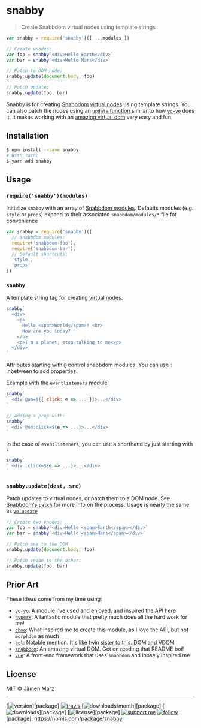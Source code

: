 
# snabby

> Create Snabbdom virtual nodes using template strings

```js
var snabby = require('snabby')([ ...modules ])

// Create vnodes:
var foo = snabby`<div>Hello Earth</div>`
var bar = snabby`<div>Hello Mars</div>`

// Patch to DOM node:
snabby.update(document.body, foo)

// Patch update:
snabby.update(foo, bar)
```

Snabby is for creating [Snabbdom](https://github.com/snabbdom/snabbdom) [virtual nodes](https://github.com/snabbdom/snabbdom#virtual-node) using template strings.  You can also patch the nodes using an [`update` function](#snabby_update) similar to how [`yo-yo`](https://npmjs.com/yo-yo) does it.  It makes working with an [amazing virtual dom](https://github.com/snabbdom/snabbdom#features) very easy and fun

## Installation

```sh
$ npm install --save snabby
# With Yarn:
$ yarn add snabby
```

## Usage

### `require('snabby')(modules)`

Initialize `snabby` with an array of [Snabbdom modules](https://github.com/snabbdom/snabbdom#modules-documentation).  Defaults modules (e.g. `style` or `props`) expand to their associated `snabbdom/modules/*` file for convenience

```js
var snabby = require('snabby')([
  // Snabbdom modules:
  require('snabbdom-foo'),
  require('snabbdom-bar'),
  // Default shortcuts:
  'style',
  'props'
])
```

<a name='snabby_tag'></a>
### `snabby`

A template string tag for creating [virtual nodes](https://github.com/snabbdom/snabbdom#virtual-node).

```js
snabby`
  <div>
    <p>
      Hello <span>World</span>! <br>
      How are you today?
    </p>
    <p>I'm a planet, stop talking to me</p>
  </div>
`
```

Attributes starting with `@` control snabbdom modules.  You can use `:` inbetween to add properties.

Example with the `eventlisteners` module:

```js
snabby`
  <div @on=${{ click: e => ... }}>...</div>
`

// Adding a prop with:
snabby`
  <div @on:click=${e => ...}>...</div>
`
```

In the case of `eventlisteners`, you can use a shorthand by just starting with `:`

```js
snabby`
  <div :click=${e => ...}>...</div>
`
```

<a name='snabby_update'></a>
### `snabby.update(dest, src)`

Patch updates to virtual nodes, or patch them to a DOM node.  See [Snabbdom's `patch`](https://github.com/snabbdom/snabbdom#patch) for more info on the process.  Usage is nearly the same as [`yo.update`](https://github.com/maxogden/yo-yo#youpdatetargetelement-newelement-opts)

```js
// Create two vnodes:
var foo = snabby`<div>Hello <span>Earth</span></div>`
var bar = snabby`<div>Hello <span>Mars</span></div>`

// Patch one to the DOM
snabby.update(document.body, foo)

// Patch vnode to the other:
snabby.update(foo, bar)
```

## Prior Art

These ideas come from my time using:

 - [`yo-yo`](https://npmjs.com/yo-yo): A module I've used and enjoyed, and inspired the API here
 - [`hyperx`](https://npmjs.com/hyperx): A fantastic module that pretty much does all the hard work for me!
 - [`choo`](https://npmjs.com/choo): What inspired me to create this module, as I love the API, but not `morphdom` as much
 - [`bel`](https://npmjs.com/bel):  Notable mention.  It's like twin sister to this. DOM and VDOM
 - [`snabbdom`](https://npmjs.com/snabbdom): An amazing virtual DOM.  Get on reading that README boi!
 - [`vue`](https://npmjs.com/vue): A front-end framework that uses `snabbdom` and loosely inspired me

## License

MIT © [Jamen Marz](https://git.io/jamen)

---

[![version](https://img.shields.io/npm/v/snabby.svg?style=flat-square)][package] [![travis](https://img.shields.io/travis/snabby/jamen.svg?style=flat-square)](https://travis-ci.org/snabby/jamen) [![downloads/month](https://img.shields.io/npm/dm/snabby.svg?style=flat-square)][package] [![downloads](https://img.shields.io/npm/dt/snabby.svg?style=flat-square)][package] [![license](https://img.shields.io/npm/l/snabby.svg?style=flat-square)][package] [![support me](https://img.shields.io/badge/support%20me-paypal-green.svg?style=flat-square)](https://www.paypal.me/jamenmarz/5usd) [![follow](https://img.shields.io/github/followers/jamen.svg?style=social&label=Follow)](https://github.com/jamen)
[package]: https://npmjs.com/package/snabby
